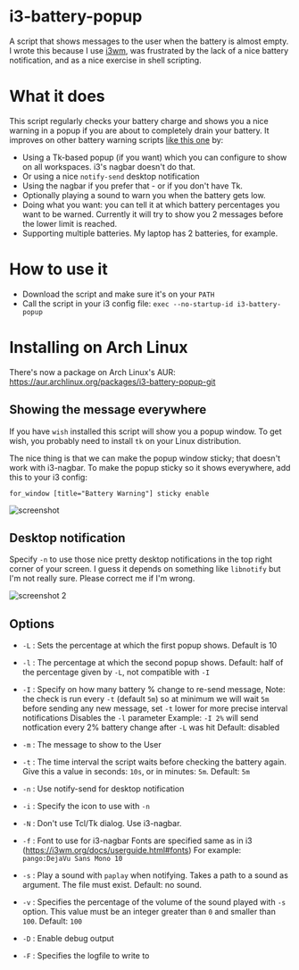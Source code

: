 # i3-battery-popup
A script that shows messages to the user when the battery is almost empty. I wrote this because I use [i3wm](http://i3wm.org/), was frustrated by the lack of a nice battery notification, and as a nice exercise in shell scripting.

# What it does
This script regularly checks your battery charge and shows you a nice warning in a popup if you are about to completely drain your battery. It improves on other battery warning scripts [like this one](https://github.com/stagnation/i3-battery-warning) by:

- Using a Tk-based popup (if you want) which you can configure to show on all workspaces. i3's nagbar doesn't do that.
- Or using a nice `notify-send` desktop notification
- Using the nagbar if you prefer that - or if you don't have Tk.
- Optionally playing a sound to warn you when the battery gets low.
- Doing what you want: you can tell it at which battery percentages you want to be warned. Currently it will try to show you 2 messages before the lower limit is reached.
- Supporting multiple batteries. My laptop has 2 batteries, for example.

# How to use it

- Download the script and make sure it's on your `PATH`
- Call the script in your i3 config file: `exec --no-startup-id i3-battery-popup`

# Installing on Arch Linux
There's now a package on Arch Linux's AUR: https://aur.archlinux.org/packages/i3-battery-popup-git

## Showing the message everywhere

If you have `wish` installed this script will show you a popup window. To get wish, you probably need to install `tk` on your Linux distribution.

The nice thing is that we can make the popup window sticky; that doesn't work with i3-nagbar. To make the popup sticky so it shows everywhere, add this to your i3 config:

`for_window [title="Battery Warning"] sticky enable`

![screenshot](screenshot.png)

## Desktop notification

Specify `-n` to use those nice pretty desktop notifications in the top right corner of your screen. I guess it depends on something like `libnotify` but I'm not really sure. Please correct me if I'm wrong.

![screenshot 2](screenshot2.png)

## Options

- `-L` : Sets the percentage at which the first popup shows. Default is 10
- `-l` : The percentage at which the second popup shows. Default: half of the percentage given by `-L`, not compatible with `-I`
- `-I` : Specify on how many battery % change to re-send message,
      Note: the check is run every `-t` (default `5m`) so at minimum we will wait  `5m` before sending any new message, set `-t` lower for more precise interval notifications
      Disables the `-l` parameter
      Example: `-I 2%` will send notfication every 2% battery change after `-L` was hit
      Default: disabled

- `-m` : The message to show to the User

- `-t` : The time interval the script waits before checking the battery again.
      Give this a value in seconds: `10s`, or in minutes: `5m`.
      Default: `5m`

- `-n` : Use notify-send for desktop notification

- `-i` : Specify the icon to use with `-n`

- `-N` : Don't use Tcl/Tk dialog. Use i3-nagbar.
- `-f` : Font to use for i3-nagbar
      Fonts are specified same as in i3 (https://i3wm.org/docs/userguide.html#fonts)
      For example: `pango:DejaVu Sans Mono 10`

- `-s` : Play a sound with `paplay` when notifying.
      Takes a path to a sound as argument. The file must exist.
      Default: no sound.
      
- `-v` : Specifies the percentage of the volume of the sound played with `-s` option.
      This value must be an integer greater than `0` and smaller than `100`.
      Default: `100`

- `-D` : Enable debug output
- `-F` : Specifies the logfile to write to
